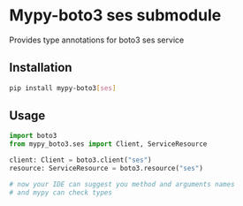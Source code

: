 # Mypy-boto3 ses submodule

Provides type annotations for boto3 ses service

## Installation

```bash
pip install mypy-boto3[ses]
```

## Usage

```python
import boto3
from mypy_boto3.ses import Client, ServiceResource

client: Client = boto3.client("ses")
resource: ServiceResource = boto3.resource("ses")

# now your IDE can suggest you method and arguments names
# and mypy can check types
```

